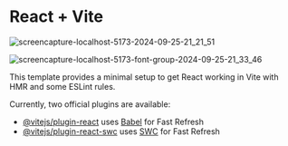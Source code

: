 # React + Vite
![screencapture-localhost-5173-2024-09-25-21_21_51](https://github.com/user-attachments/assets/5e1389f0-c7b1-45c1-91ba-d41c20f80259)

![screencapture-localhost-5173-font-group-2024-09-25-21_33_46](https://github.com/user-attachments/assets/91df0dc9-9d3c-4c77-87ee-30cb9d0396c0)

This template provides a minimal setup to get React working in Vite with HMR and some ESLint rules.

Currently, two official plugins are available:

- [@vitejs/plugin-react](https://github.com/vitejs/vite-plugin-react/blob/main/packages/plugin-react/README.md) uses [Babel](https://babeljs.io/) for Fast Refresh
- [@vitejs/plugin-react-swc](https://github.com/vitejs/vite-plugin-react-swc) uses [SWC](https://swc.rs/) for Fast Refresh
